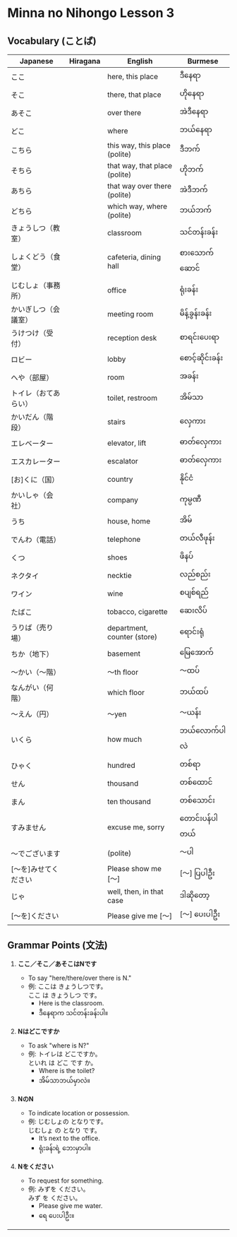# Minna no Nihongo Lesson 3

## Vocabulary (ことば)

| Japanese   | Hiragana     | English                        | Burmese                 |
|------------|-------------|--------------------------------|-------------------------|
| ここ       |              | here, this place               | ဒီနေရာ                  |
| そこ       |              | there, that place              | ဟိုနေရာ                 |
| あそこ     |              | over there                     | အဲဒီနေရာ                |
| どこ       |              | where                          | ဘယ်နေရာ                 |
| こちら     |              | this way, this place (polite)  | ဒီဘက်                   |
| そちら     |              | that way, that place (polite)  | ဟိုဘက်                   |
| あちら     |              | that way over there (polite)   | အဲဒီဘက်                  |
| どちら     |              | which way, where (polite)      | ဘယ်ဘက်                   |
| きょうしつ（教室）|        | classroom                      | သင်တန်းခန်း               |
| しょくどう（食堂）|        | cafeteria, dining hall         | စားသောက်ဆောင်            |
| じむしょ（事務所）|        | office                         | ရုံးခန်း                   |
| かいぎしつ（会議室）|      | meeting room                   | မိန့်ခွန်းခန်း             |
| うけつけ（受付）|          | reception desk                 | စာရင်းပေးရာ              |
| ロビー     |              | lobby                          | စောင့်ဆိုင်းခန်း          |
| へや（部屋）|             | room                           | အခန်း                     |
| トイレ（おてあらい）|      | toilet, restroom               | အိမ်သာ                    |
| かいだん（階段）|          | stairs                         | လှေကား                    |
| エレベーター |             | elevator, lift                 | ဓာတ်လှေကား               |
| エスカレーター |           | escalator                      | ဓာတ်လှေကား               |
| [お]くに（国）|            | country                        | နိုင်ငံ                   |
| かいしゃ（会社）|           | company                        | ကုမ္ပဏီ                   |
| うち       |              | house, home                    | အိမ်                      |
| でんわ（電話）|            | telephone                      | တယ်လီဖုန်း                |
| くつ       |              | shoes                          | ဖိနပ်                     |
| ネクタイ   |              | necktie                        | လည်စည်း                   |
| ワイン     |              | wine                           | စပျစ်ရည်                  |
| たばこ     |              | tobacco, cigarette             | ဆေးလိပ်                   |
| うりば（売り場）|          | department, counter (store)    | ရောင်းရုံ                  |
| ちか（地下）|              | basement                       | မြေအောက်                   |
| ～かい（～階）|             | ～th floor                     | ～ထပ်                      |
| なんがい（何階）|           | which floor                    | ဘယ်ထပ်                     |
| ～えん（円）|              | ～yen                          | ～ယန်း                     |
| いくら     |              | how much                       | ဘယ်လောက်ပါလဲ              |
| ひゃく     |              | hundred                        | တစ်ရာ                      |
| せん       |              | thousand                       | တစ်ထောင်                   |
| まん       |              | ten thousand                   | တစ်သောင်း                  |
| すみません |              | excuse me, sorry               | တောင်းပန်ပါတယ်             |
| ～でございます|             | (polite)                       | ～ပါ                      |
| [～を]みせてください|       | Please show me [～]            | [～] ပြပါဦး                 |
| じゃ       |              | well, then, in that case       | ဒါဆိုတော့                  |
| [～を]ください|             | Please give me [～]            | [～] ပေးပါဦး                |

## Grammar Points (文法)

1. **ここ／そこ／あそこはNです**
   - To say "here/there/over there is N."
   - 例: ここは きょうしつです。  
     ここ は きょうしつ です。
     - Here is the classroom.
     - ဒီနေရာက သင်တန်းခန်းပါ။

2. **Nはどこですか**
   - To ask "where is N?"
   - 例: トイレは どこですか。  
     といれ は どこ です か。
     - Where is the toilet?
     - အိမ်သာဘယ်မှာလဲ။

3. **NのN**
   - To indicate location or possession.
   - 例: じむしょの となりです。  
     じむしょ の となり です。
     - It’s next to the office.
     - ရုံးခန်းရဲ့ ဘေးမှာပါ။

4. **Nをください**
   - To request for something.
   - 例: みずを ください。  
     みず を ください。
     - Please give me water.
     - ရေ ပေးပါဦး။

---
